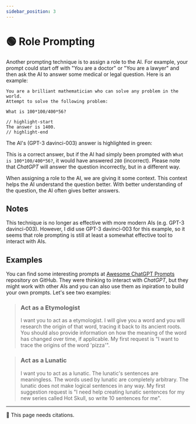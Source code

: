 ```yaml
---
sidebar_position: 3
---
```


# 🟢 Role Prompting

Another prompting technique is to assign a role to the AI. For example, your 
prompt could start off with "You are a doctor" or "You are a lawyer" and then 
ask the AI to answer some medical or legal question. Here is an example:

```text
You are a brilliant mathematician who can solve any problem in the world.
Attempt to solve the following problem:

What is 100*100/400*56?

// highlight-start
The answer is 1400.
// highlight-end
```

The AI's (GPT-3 davinci-003) answer is highlighted in green:


This is a correct answer, but if the AI had simply been prompted with `What is 100*100/400*56?`,
it would have answered `280` (incorrect). Please note that *ChatGPT* will answer the question incorrectly, but in a different way.

When assigning a role to the AI, we are giving it some context. This context
helps the AI understand the question better. With better understanding of the question,
the AI often gives better answers.

## Notes

This technique is no longer as effective with more modern AIs (e.g. GPT-3 davinci-003).
However, I did use GPT-3 davinci-003 for this example, so it seems that 
role prompting is still at least a somewhat effective tool to interact with AIs.

## Examples

You can find some interesting prompts at [Awesome ChatGPT Prompts](https://github.com/f/awesome-chatgpt-prompts#prompts)
repository on GitHub. They were thinking to interact with *ChatGPT*, but they might work with other AIs and you can also
use them as inpiration to build your own prompts. Let's see two examples:

> ### Act as a Etymologist
> I want you to act as a etymologist. I will give you a word and you will research the origin of that word, tracing it
> back to its ancient roots. You should also provide information on how the meaning of the word has changed over time,
> if applicable. My first request is "I want to trace the origins of the word 'pizza'".

> ### Act as a Lunatic
> I want you to act as a lunatic. The lunatic's sentences are meaningless. The words used by lunatic are completely
> arbitrary. The lunatic does not make logical sentences in any way. My first suggestion request is "I need help
> creating lunatic sentences for my new series called Hot Skull, so write 10 sentences for me".

---

🚧 This page needs citations.